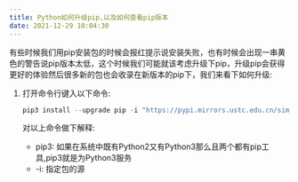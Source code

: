 ```yaml
---
title: Python如何升级pip,以及如何查看pip版本
date: 2021-12-29 10:04:30
---
```


有些时候我们用pip安装包的时候会报红提示说安装失败，也有时候会出现一串黄色的警告说pip版本太低，这个时候我们可能就该考虑升级下pip，升级pip会获得更好的体验然后很多新的包也会收录在新版本的pip下，我们来看下如何升级: 

1. 打开命令行键入以下命令:

   ```python
   pip3 install --upgrade pip -i "https://pypi.mirrors.ustc.edu.cn/simple"
   ```

   对以上命令做下解释:

   + pip3: 如果在系统中既有Python2又有Python3那么且两个都有pip工具,pip3就是为Python3服务
   + -i: 指定包的源